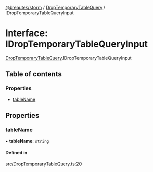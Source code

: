 [@breautek/storm](../README.md) / [DropTemporaryTableQuery](../modules/DropTemporaryTableQuery.md) / IDropTemporaryTableQueryInput

# Interface: IDropTemporaryTableQueryInput

[DropTemporaryTableQuery](../modules/DropTemporaryTableQuery.md).IDropTemporaryTableQueryInput

## Table of contents

### Properties

- [tableName](DropTemporaryTableQuery.IDropTemporaryTableQueryInput.md#tablename)

## Properties

### tableName

• **tableName**: `string`

#### Defined in

[src/DropTemporaryTableQuery.ts:20](https://github.com/breautek/storm/blob/6ea3887/src/DropTemporaryTableQuery.ts#L20)
